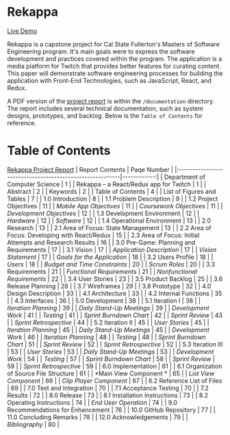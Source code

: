 # Rekappa 
[Live Demo](http://github.com)

Rekappa is a capstone project for Cal State Fullerton's Masters of Software Engineering program. It's main goals were to express the software development and practices covered within the program. The application is a media platform for Twitch that provides better features for curating content. This paper will demonstrate software engineering processes for building the application with Front-End Technologies, such as JavaScript, React, and Redux.

A PDF version of the [project report](https://github.com/JasonEb/Rekappa/blob/master/documentation/597EbuengJasonProject_Report.pdf) is within the `/documentation` directory. The report includes several technical documentation, such as system designs, prototypes, and backlog. Below is the `Table of Contents` for reference.

# Table of Contents
[Rekappa Project Report](https://github.com/JasonEb/Rekappa/blob/master/documentation/597EbuengJasonProject_Report.pdf)
|                         Report Contents                  | Paqe Number |
|:---------------------------------------------------------|------------:|
| Department of Computer Science                           | 1           |
| Rekappa – a React/Redux app for Twitch                   | 1           |
| Abstract                                                 | 2           |
| Keywords                                                 | 2           |
| Table of Contents                                        | 4           |
| List of Figures and Tables                               | 7           |
| 1.0 Introduction                                         | 8           |
| 1.1 Problem Description                                  | 9           |
| 1.2 Project Objectives                                   | 11          |
| *Mobile App Objectives*                                    | 11          |
| *Coursework Objectives*                                    | 11          |
| *Development Objectives*                                   | 12          |
| 1.3 Development Environment                              | 12          |
| *Hardware*                                                 | 12          |
| *Software*                                                 | 12          |
| 1.4 Operational Environment                              | 13          |
| 2.0 Research                                             | 13          |
| 2.1 Area of Focus: State Management                      | 13          |
| 2.2 Area of Focus: Developing with React/Redux           | 15          |
| 2.3 Area of Focus: Initial Attempts and Research Results | 16          |
| 3.0 Pre-Game: Planning and Requirements                  | 17          |
| 3.1 Vision                                               | 17          |
| *Application Description*                                  | 17          |
| *Vision Statement*                                         | 17          |
| *Goals for the Application*                                | 18          |
| 3.2 Users Profile                                        | 18          |
| *Users*                                                    | 18          |
| *Budget and Time Constraints*                              | 20          |
| *Scrum Roles*                                              | 20          |
| 3.3 Requirements                                         | 21          |
| *Functional Requirements*                                  | 21          |
| *Nonfunctional Requirements*                               | 22          |
| 3.4 User Stories                                         | 23          |
| 3.5 Product Backlog                                      | 25          |
| 3.6 Release Planning                                     | 28          |
| 3.7 Wireframes                                           | 29          |
| 3.8 Prototype                                            | 32          |
| 4.0 Design Description                                   | 33          |
| 4.1 Architecture                                         | 33          |
| 4.2 Internal Functions                                   | 35          |
| 4.3 Interfaces                                           | 36          |
| 5.0 Development                                          | 38          |
| 5.1 Iteration I                                          | 38          |
| *Iteration Planning*                                       | 39          |
| *Daily Stand-Up Meetings*                                  | 39          |
| *Development Work*                                         | 41          |
| *Testing*                                                  | 41          |
| *Sprint Burndown Chart*                                    | 42          |
| *Sprint Review*                                            | 43          |
| *Sprint Retrospective*                                     | 44          |
| 5.2 Iteration II                                         | 45          |
| *User Stories*                                             | 45          |
| *Iteration Planning*                                       | 45          |
| *Daily Stand-Up Meetings*                                  | 45          |
| *Development Work*                                         | 46          |
| *Iteration Planning*                                       | 48          |
| *Testing*                                                  | 48          |
| *Sprint Burndown Chart*                                    | 51          |
| *Sprint Review*                                            | 52          |
| *Sprint Retrospective*                                     | 52          |
| 5.3 Iteration III                                        | 53          |
| *User Stories*                                             | 53          |
| *Daily Stand-Up Meetings*                                  | 53          |
| *Development Work*                                         | 54          |
| *Testing*                                                  | 57          |
| *Sprint Burndown Chart*                                    | 58          |
| *Sprint Review*                                            | 59          |
| *Sprint Retrospective*                                     | 59          |
| 6.0 Implementation                                       | 61          |
| 6.1 Organization of Source File Structure                | 61          |
| *Main View Component *                                     | 65          |
| *List View Component*                                      | 66          |
| *Clip Player Component*                                    | 67          |
| 6.2 Reference List of Files                              | 69          |
| 7.0 Test and Integration                                 | 70          |
| 7.1 Acceptance Testing                                   | 70          |
| 7.2 Results                                              | 72          |
| 8.0 Release                                              | 73          |
| 8.1 Installation Instructions                            | 73          |
| 8.2 Operating Instructions                               | 74          |
| *End User Operation*                                       | 74          |
| 9.0 Recommendations for Enhancement                      | 76          |
| 10.0 GitHub Repository                                   | 77          |
| 11.0 Concluding Remarks                                  | 78          |
| 12.0 Acknowledgements                                    | 79          |
| *Bibliography*                                             | 80          |

